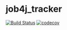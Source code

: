# job4j_tracker

[![Build Status](https://travis-ci.org/s-manannikov/job4j_tracker.svg?branch=master)](https://travis-ci.org/s-manannikov/job4j_tracker)
[![codecov](https://codecov.io/gh/s-manannikov/job4j_tracker/branch/master/graph/badge.svg?token=A5FI76J1L4)](https://codecov.io/gh/s-manannikov/job4j_tracker)
